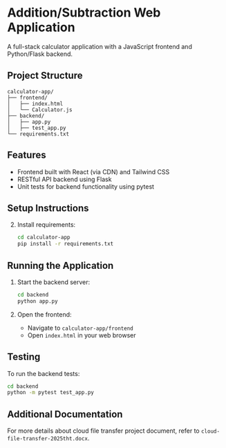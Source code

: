 # Addition/Subtraction Web Application

A full-stack calculator application with a JavaScript frontend and Python/Flask backend.

## Project Structure

```
calculator-app/
├── frontend/
│   ├── index.html
│   └── Calculator.js
├── backend/
│   ├── app.py
│   ├── test_app.py
└── requirements.txt
```

## Features

- Frontend built with React (via CDN) and Tailwind CSS
- RESTful API backend using Flask
- Unit tests for backend functionality using pytest

## Setup Instructions

2. Install requirements:
   ```bash
   cd calculator-app
   pip install -r requirements.txt
   ```

## Running the Application

1. Start the backend server:

   ```bash
   cd backend
   python app.py
   ```

2. Open the frontend:
   - Navigate to `calculator-app/frontend`
   - Open `index.html` in your web browser

## Testing

To run the backend tests:

```bash
cd backend
python -m pytest test_app.py
```

## Additional Documentation

For more details about cloud file transfer project document, refer to `cloud-file-transfer-2025tht.docx`.
